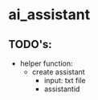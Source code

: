 # ai_assistant

## TODO's:
- helper function:
  - create assistant
    - input: txt file
    - assistantid